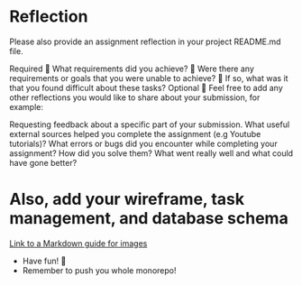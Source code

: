 # Reflection

Please also provide an assignment reflection in your project README.md file.

Required
🎯 What requirements did you achieve?
🎯 Were there any requirements or goals that you were unable to achieve?
🎯 If so, what was it that you found difficult about these tasks?
Optional
🏹 Feel free to add any other reflections you would like to share about your submission, for example:

Requesting feedback about a specific part of your submission.
What useful external sources helped you complete the assignment (e.g Youtube tutorials)?
What errors or bugs did you encounter while completing your assignment? How did you solve them?
What went really well and what could have gone better?

# Also, add your wireframe, task management, and database schema

[Link to a Markdown guide for images](https://www.markdownguide.org/basic-syntax/#images-1)

- Have fun! 🥳
- Remember to push you whole monorepo!
